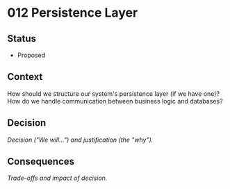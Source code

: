 # 012 Persistence Layer

## Status

- Proposed

## Context

How should we structure our system's persistence layer (if we have one)? How do we handle communication between business logic and databases?

## Decision

_Decision ("We will...") and justification (the "why")._

## Consequences

_Trade-offs and impact of decision._


